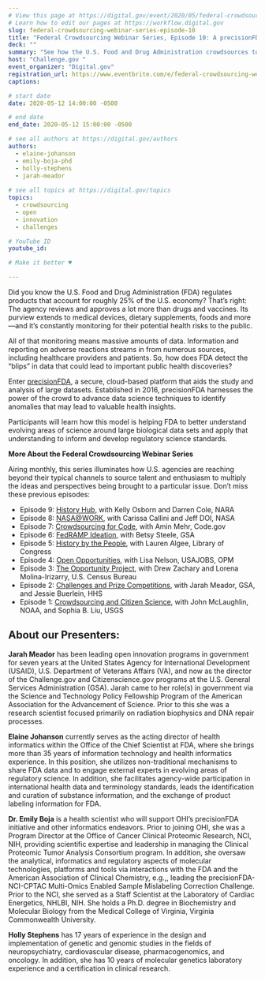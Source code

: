 ```yaml
---
# View this page at https://digital.gov/event/2020/05/federal-crowdsourcing-webinar-series-episode-10
# Learn how to edit our pages at https://workflow.digital.gov
slug: federal-crowdsourcing-webinar-series-episode-10
title: "Federal Crowdsourcing Webinar Series, Episode 10: A precisionFDA Strike for Public Health"
deck: ""
summary: "See how the U.S. Food and Drug Administration crowdsources to identify potential health risks."
host: "Challenge.gov "
event_organizer: "Digital.gov"
registration_url: https://www.eventbrite.com/e/federal-crowdsourcing-webinar-series-episode-10-a-precisionfda-strike-for-public-health-registration-103947748514
captions: 

# start date
date: 2020-05-12 14:00:00 -0500

# end date
end_date: 2020-05-12 15:00:00 -0500

# see all authors at https://digital.gov/authors
authors: 
  - elaine-johanson
  - emily-boja-phd
  - holly-stephens
  - jarah-meador
  
# see all topics at https://digital.gov/topics
topics: 
  - crowdsourcing
  - open
  - innovation
  - challenges

# YouTube ID
youtube_id: 

# Make it better ♥

---
```


Did you know the U.S. Food and Drug Administration (FDA) regulates products that account for roughly 25% of the U.S. economy? That’s right: The agency reviews and approves a lot more than drugs and vaccines. Its purview extends to medical devices, dietary supplements, foods and more—and it’s constantly monitoring for their potential health risks to the public. 

All of that monitoring means massive amounts of data. Information and reporting on adverse reactions streams in from numerous sources, including healthcare providers and patients. So, how does FDA detect the “blips” in data that could lead to important public health discoveries? 

Enter [precisionFDA](https://precision.fda.gov/challenges/9), a secure, cloud-based platform that aids the study and analysis of large datasets. Established in 2016, precisionFDA harnesses the power of the crowd to advance data science techniques to identify anomalies that may lead to valuable health insights.

Participants will learn how this model is helping FDA to better understand evolving areas of science around large biological data sets and apply that understanding to inform and develop regulatory science standards.

**More About the Federal Crowdsourcing Webinar Series**

Airing monthly, this series illuminates how U.S. agencies are reaching beyond their typical channels to source talent and enthusiasm to multiply the ideas and perspectives being brought to a particular issue. Don’t miss these previous episodes:

- Episode 9: [History Hub](https://digital.gov/event/2020/04/27/federal-crowdsourcing-webinar-series-episode-9/), with Kelly Osborn and Darren Cole, NARA
- Episode 8: [NASA@WORK](https://digital.gov/event/2020/03/10/federal-crowdsourcing-webinar-series-episode-8/), with Carissa Callini and Jeff DOI, NASA
- Episode 7: [Crowdsourcing for Code](https://digital.gov/event/2020/02/11/federal-crowdsourcing-webinar-series-episode-7/), with Amin Mehr, Code.gov
- Episode 6: [FedRAMP Ideation](https://www.youtube.com/watch?v=bx1ANQtHNQY), with Betsy Steele, GSA
- Episode 5: [History by the People](https://digital.gov/event/2019/08/13/federal-crowdsourcing-webinar-series-episode-5-by-the-people/), with Lauren Algee, Library of Congress
- Episode 4: [Open Opportunities](https://digital.gov/event/2019/07/09/federal-crowdsourcing-webinar-series-episode-4-open-opportunities/), with Lisa Nelson, USAJOBS, OPM
- Episode 3: [The Opportunity Project](https://digital.gov/event/2019/06/11/federal-crowdsourcing-webinar-series-episode-3-opportunity-project/), with Drew Zachary and Lorena Molina-Irizarry, U.S. Census Bureau
- Episode 2: [Challenges and Prize Competitions](https://digital.gov/event/2019/05/14/federal-crowdsourcing-webinar-series-episode-2-challengegov/), with Jarah Meador, GSA, and Jessie Buerlein, HHS
- Episode 1: [Crowdsourcing and Citizen Science](https://digital.gov/event/2019/04/09/federal-crowdsourcing-mobilize-citizen-scientists/), with John McLaughlin, NOAA, and Sophia B. Liu, USGS

## About our Presenters:

**Jarah Meador** has been leading open innovation programs in government for seven years at the United States Agency for International Development (USAID), U.S. Department of Veterans Affairs (VA), and now as the director of the Challenge.gov and Citizenscience.gov programs at the U.S. General Services Administration (GSA). Jarah came to her role(s) in government via the Science and Technology Policy Fellowship Program of the American Association for the Advancement of Science. Prior to this she was a research scientist focused primarily on radiation biophysics and DNA repair processes.
 
**Elaine Johanson** currently serves as the acting director of health informatics within the Office of the Chief Scientist at FDA, where she brings more than 35 years of information technology and health informatics experience. In this position, she utilizes non-traditional mechanisms to share FDA data and to engage external experts in evolving areas of regulatory science. In addition, she facilitates agency-wide participation in international health data and terminology standards, leads the identification and curation of substance information, and the exchange of product labeling information for FDA.

**Dr. Emily Boja** is a health scientist who will support OHI’s precisionFDA initiative and other informatics endeavors. Prior to joining OHI, she was a Program Director at the Office of Cancer Clinical Proteomic Research, NCI, NIH, providing scientific expertise and leadership in managing the Clinical Proteomic Tumor Analysis Consortium program. In addition, she oversaw the analytical, informatics and regulatory aspects of molecular technologies, platforms and tools via interactions with the FDA and the American Association of Clinical Chemistry, e.g.,, leading the precisionFDA-NCI-CPTAC Multi-Omics Enabled Sample Mislabeling Correction Challenge. Prior to the NCI, she served as a Staff Scientist at the Laboratory of Cardiac Energetics, NHLBI, NIH. She holds a Ph.D. degree in Biochemistry and Molecular Biology from the Medical College of Virginia, Virginia Commonwealth University.

**Holly Stephens** has 17 years of experience in the design and implementation of genetic and genomic studies in the fields of neuropsychiatry, cardiovascular disease, pharmacogenomics, and oncology. In addition, she has 10 years of molecular genetics laboratory experience and a certification in clinical research. 

